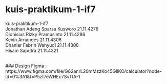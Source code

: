 # kuis-praktikum-1-if7
kuis-praktikum-1-if7 <br>
Jonathan Adeng Sparsa Kusworo 21.11.4276 <br>
Dionisius Rizky Pramusinto 21.11.4286 <br>
Kevin Arnandes 21.11.4306 <br>
Dhaniar Febrin Wahyudi 21.11.4308 <br>
Hisam Saputra 21.11.4321 <br>

<br>
### Design
Figma : https://www.figma.com/file/G62anrL20mMzzKo45GIlKO/calculator?node-id=0%3A1&t=P5zt7eWHEc7SvTIA-1